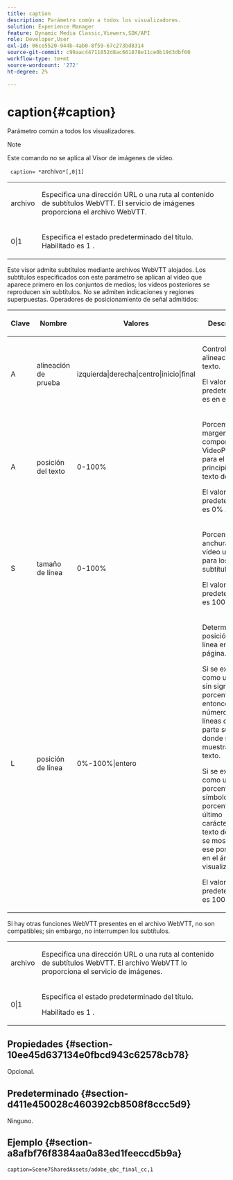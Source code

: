 ```yaml
---
title: caption
description: Parámetro común a todos los visualizadores.
solution: Experience Manager
feature: Dynamic Media Classic,Viewers,SDK/API
role: Developer,User
exl-id: 06ce5520-944b-4ab0-8f59-67c273bd8314
source-git-commit: c99aac44711852d8ac661878e11ce0b19d3dbf60
workflow-type: tm+mt
source-wordcount: '272'
ht-degree: 2%

---
```


# caption{#caption}

Parámetro común a todos los visualizadores.

>[!NOTE]
>
>Este comando no se aplica al Visor de imágenes de vídeo.

` caption= *`archivo`*[,0|1]`

<table id="table_9B98C97485DD4DEB8A6ECBCE8DF6B886"> 
 <tbody> 
  <tr> 
   <td colname="col1"> <p> <span class="codeph"> <span class="varname"> archivo </span> </span> </p> </td> 
   <td colname="col2"> <p> Especifica una dirección URL o una ruta al contenido de subtítulos WebVTT. El servicio de imágenes proporciona el archivo WebVTT. </p> </td> 
  </tr> 
  <tr> 
   <td colname="col1"> <p> <span class="codeph"> 0|1 </span> </p> </td> 
   <td colname="col2"> <p> Especifica el estado predeterminado del título. Habilitado es <span class="codeph"> 1 </span>. </p> </td> 
  </tr> 
 </tbody> 
</table>

Este visor admite subtítulos mediante archivos WebVTT alojados. Los subtítulos especificados con este parámetro se aplican al vídeo que aparece primero en los conjuntos de medios; los vídeos posteriores se reproducen sin subtítulos. No se admiten indicaciones y regiones superpuestas. Operadores de posicionamiento de señal admitidos:

<table id="table_E752D7D8C1AA40C6B8A7057D2BB379C1"> 
 <thead> 
  <tr> 
   <th colname="col1" class="entry"> <p>Clave </p> </th> 
   <th colname="col2" class="entry"> <p>Nombre </p> </th> 
   <th colname="col3" class="entry"> <p>Valores </p> </th> 
   <th colname="col4" class="entry"> <p>Descripción </p> </th> 
  </tr> 
 </thead>
 <tbody> 
  <tr> 
   <td colname="col1"> <p> <span class="codeph"> A </span> </p> </td> 
   <td colname="col2"> <p>alineación de prueba </p> </td> 
   <td colname="col3"> <p> <span class="codeph"> izquierda|derecha|centro|inicio|final </span> </p> </td> 
   <td colname="col4"> <p> Controla la alineación del texto. </p> <p>El valor predeterminado es <span class="codeph"> en el medio </span>. </p> </td> 
  </tr> 
  <tr> 
   <td colname="col1"> <p> <span class="codeph"> A </span> </p> </td> 
   <td colname="col2"> <p>posición del texto </p> </td> 
   <td colname="col3"> <p> 0-100% </p> </td> 
   <td colname="col4"> <p> Porcentaje de margen en el componente VideoPlayer para el principio del texto del rótulo. </p> <p>El valor predeterminado es <span class="codeph"> 0% </span>. </p> </td> 
  </tr> 
  <tr> 
   <td colname="col1"> <p> <span class="codeph"> S </span> </p> </td> 
   <td colname="col2"> <p>tamaño de línea </p> </td> 
   <td colname="col3"> <p> 0-100% </p> </td> 
   <td colname="col4"> <p> Porcentaje de anchura del vídeo utilizado para los subtítulos. </p> <p>El valor predeterminado es <span class="codeph"> 100% </span>. </p> </td> 
  </tr> 
  <tr> 
   <td colname="col1"> <p> <span class="codeph"> L </span> </p> </td> 
   <td colname="col2"> <p>posición de línea </p> </td> 
   <td colname="col3"> <p> 0%-100%|entero </p> </td> 
   <td colname="col4"> <p> Determina la posición de la línea en la página. </p> <p>Si se expresa como un entero sin signo de porcentaje, entonces es el número de líneas de la parte superior donde se muestra el texto. </p> <p>Si se expresa como un porcentaje (el símbolo de porcentaje es el último carácter), el texto del rótulo se mostrará ese porcentaje en el área de visualización. </p> <p>El valor predeterminado es <span class="codeph"> 100% </span>. </p> </td> 
  </tr> 
 </tbody> 
</table>

Si hay otras funciones WebVTT presentes en el archivo WebVTT, no son compatibles; sin embargo, no interrumpen los subtítulos.

<table id="table_CB7B4DFC6B654AECA1AF6594E3FD5C46"> 
 <tbody> 
  <tr> 
   <td colname="col1"> <p> <span class="codeph"> <span class="varname"> archivo </span> </span> </p> </td> 
   <td colname="col2"> <p> Especifica una dirección URL o una ruta al contenido de subtítulos WebVTT. El archivo WebVTT lo proporciona el servicio de imágenes. </p> </td> 
  </tr> 
  <tr> 
   <td colname="col1"> <p> <span class="codeph"> 0|1 </span> </p> </td> 
   <td colname="col2"> <p> Especifica el estado predeterminado del título. </p> <p>Habilitado es <span class="codeph"> 1 </span>. </p> </td> 
  </tr> 
 </tbody> 
</table>

## Propiedades {#section-10ee45d637134e0fbcd943c62578cb78}

Opcional.

## Predeterminado {#section-d411e450028c460392cb8508f8ccc5d9}

Ninguno.

## Ejemplo {#section-a8afbf76f8384aa0a83ed1feeccd5b9a}

```
caption=Scene7SharedAssets/adobe_qbc_final_cc,1
```
